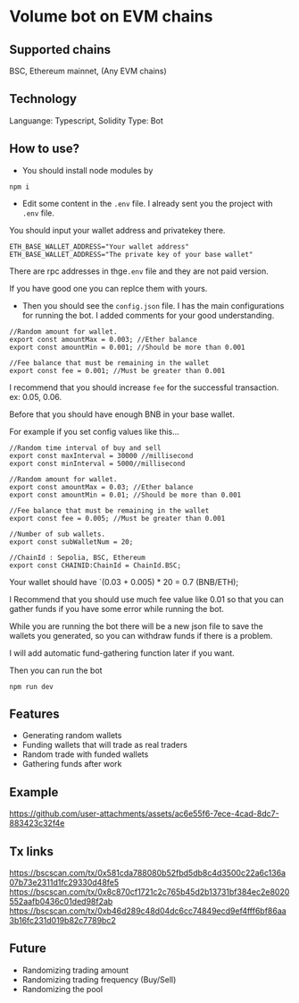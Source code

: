 # Volume bot on EVM chains

## Supported chains
BSC, Ethereum mainnet, (Any EVM chains)

## Technology

Languange: Typescript, Solidity
Type: Bot

## How to use?

- You should install node modules by
```
npm i
```

- Edit some content in the `.env` file. I already sent you the project with `.env` file.

You should input your wallet address and privatekey there.
```
ETH_BASE_WALLET_ADDRESS="Your wallet address"
ETH_BASE_WALLET_ADDRESS="The private key of your base wallet"
```
There are rpc addresses in thge`.env` file and they are not paid version.

If you have good one you can replce them with yours.

- Then you should see the `config.json` file. I has the main configurations for running the bot. I added comments for your good understanding.
```
//Random amount for wallet.
export const amountMax = 0.003; //Ether balance
export const amountMin = 0.001; //Should be more than 0.001

//Fee balance that must be remaining in the wallet
export const fee = 0.001; //Must be greater than 0.001
```

I recommend that you should increase `fee` for the successful transaction. ex: 0.05, 0.06.

Before that you should have enough BNB in your base wallet.

For example if you set config values like this...
```
//Random time interval of buy and sell
export const maxInterval = 30000 //millisecond
export const minInterval = 5000//millisecond

//Random amount for wallet.
export const amountMax = 0.03; //Ether balance
export const amountMin = 0.01; //Should be more than 0.001

//Fee balance that must be remaining in the wallet
export const fee = 0.005; //Must be greater than 0.001

//Number of sub wallets.
export const subWalletNum = 20;

//ChainId : Sepolia, BSC, Ethereum
export const CHAINID:ChainId = ChainId.BSC;
```

Your wallet should have `(0.03 + 0.005) * 20 = 0.7 (BNB/ETH);

I Recommend that you should use much fee value like 0.01 so that you can gather funds if you have some error while running the bot.

While you are running the bot there will be a new json file to save the wallets you generated, so you can withdraw funds if there is a problem.

I will add automatic fund-gathering function later if you want.


Then you can run the bot
```
npm run dev
```


## Features
- Generating random wallets
- Funding wallets that will trade as real traders
- Random trade with funded wallets
- Gathering funds after work

## Example


https://github.com/user-attachments/assets/ac6e55f6-7ece-4cad-8dc7-883423c32f4e

## Tx links
https://bscscan.com/tx/0x581cda788080b52fbd5db8c4d3500c22a6c136a07b73e2311d1fc29330d48fe5
https://bscscan.com/tx/0x8c870cf1721c2c765b45d2b13731bf384ec2e8020552aafb0436c01ded98f2ab
https://bscscan.com/tx/0xb46d289c48d04dc6cc74849ecd9ef4fff6bf86aa3b16fc231d019b82c7789bc2

## Future
- Randomizing trading amount
- Randomizing trading frequency (Buy/Sell)
- Randomizing the pool
